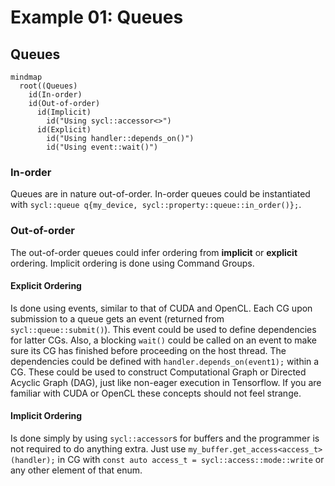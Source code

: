# Example 01: Queues

## Queues

```mermaid
mindmap
  root((Queues)
    id(In-order)
    id(Out-of-order)
      id(Implicit)
        id("Using sycl::accessor<>")
      id(Explicit)
        id("Using handler::depends_on()")
        id("Using event::wait()")
```

### In-order

Queues are in nature out-of-order. In-order queues could be instantiated
with `sycl::queue q{my_device, sycl::property::queue::in_order()};`.

### Out-of-order

The out-of-order queues could infer ordering from **implicit** or **explicit** ordering. Implicit ordering is done using
Command
Groups.

#### Explicit Ordering

Is done using events, similar to that of CUDA and OpenCL. Each CG upon submission to a queue gets an event (returned
from `sycl::queue::submit()`).
This event could be used to define dependencies for latter CGs. Also, a blocking `wait()` could be called on an event to
make sure its CG has finished before proceeding on the host thread.
The dependencies could be defined with `handler.depends_on(event1);` within a CG. These could be used to construct
Computational Graph or Directed Acyclic Graph (DAG), just like non-eager execution in Tensorflow. If you are familiar
with CUDA or OpenCL these concepts should not feel strange.

#### Implicit Ordering

Is done simply by using `sycl::accessor`s for buffers and the programmer is not required to do anything extra.
Just use `my_buffer.get_access<access_t>(handler);` in CG with `const auto access_t = sycl::access::mode::write` or any
other element of that enum.
